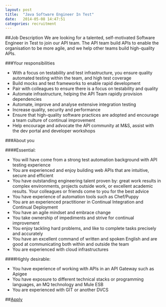 ```yaml
---
layout: post
title:  "Java Software Engineer In Test"
date:   2014-05-08 14:47:51
categories: recruitment
---
```

##Job Description
We are looking for a talented, self-motivated Software Engineer in Test to join our API team. The API team build APIs to enable the organisation to be more agile, and we help other teams build high-quality APIs.

###Your responsibilities
* With a focus on testability and test infrastructure, you ensure quality automated testing within the team, and high test coverage
* Build mocks and test frameworks to enable rapid development
* Pair with colleagues to ensure there is a focus on testability and quality
* Automate infrastructure, helping the API Team rapidly provision dependencies
* Automate, improve and analyse extensive integration testing
* Increase quality, security and performance
* Ensure that high-quality software practices are adopted and encourage a team culture of continual improvement
* Help encourage and advocate the API community at M&S, assist with the dev portal and developer workshops

###About you

####Essential:
* You will have come from a strong test automation background with API testing experience
* You are experienced and enjoy building web APIs that are intuitive, secure and efficient
* You have outstanding engineering talent proven by: great work results in complex environments, projects outside work, or excellent academic results. Your colleagues or friends come to you for the best advice
* You have experience of automation tools such as Chef/Puppy
* You are an experienced practitioner in Continual Integration and Continual Deployment
* You have an agile mindset and embrace change
* You take ownership of impediments and strive for continual improvement
* You enjoy tackling hard problems, and like to complete tasks precisely and accurately
* You have an excellent command of written and spoken English and are good at communicating both within and outside the team
* You are experienced with cloud infrastructures

####Highly desirable:
* You have experience of working with APIs in an API Gateway such as Apigee
* You have exposure to different technical stacks or programming languages, an MQ technology and Mule ESB
* You are experienced with GIT or another DVCS

##[Apply](https://docs.google.com/forms/d/1NUr2ADvZmlvzdM1V3EIol4Uhq76gsPZczvmEBLAc1_k/viewform?usp=send_form)
